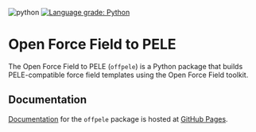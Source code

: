 ![python](https://img.shields.io/badge/python-3.6%2C%203.7-blue.svg)
[![Language grade: Python](https://img.shields.io/lgtm/grade/python/g/martimunicoy/offpele.svg?logo=lgtm&logoWidth=18)](https://lgtm.com/projects/g/martimunicoy/offpele/context:python)


# Open Force Field to PELE
The Open Force Field to PELE (`offpele`) is a Python package that builds PELE-compatible force field templates using the Open Force Field toolkit.

## Documentation
[Documentation](https://martimunicoy.github.io/offpele) for the `offpele` package is hosted at [GitHub Pages](https://martimunicoy.github.io/offpele).
